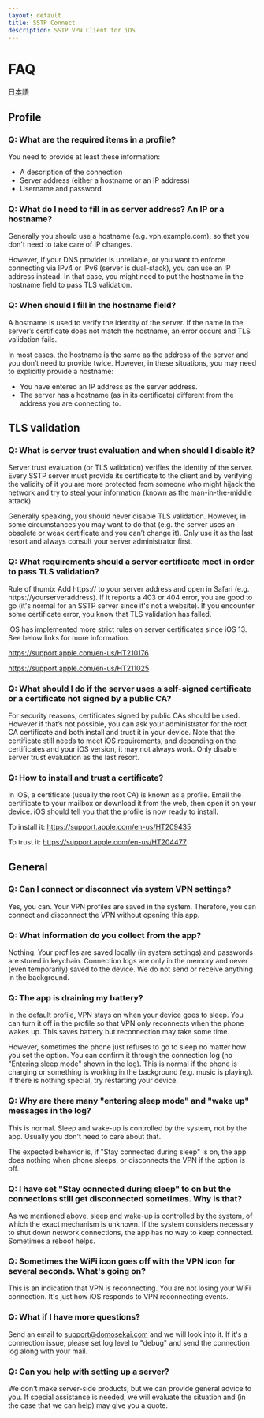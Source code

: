 ```yaml
---
layout: default
title: SSTP Connect
description: SSTP VPN Client for iOS
---
```


# FAQ

[日本語](help-ja.html)

## Profile

### Q: What are the required items in a profile?

You need to provide at least these information:
  - A description of the connection
  - Server address (either a hostname or an IP address)
  - Username and password

### Q: What do I need to fill in as server address? An IP or a hostname?

Generally you should use a hostname (e.g. vpn.example.com), so that you don't need to take care of IP changes.

However, if your DNS provider is unreliable, or you want to enforce connecting via IPv4 or IPv6 (server is dual-stack), you can use an IP address instead. 
In that case, you might need to put the hostname in the hostname field to pass TLS validation.

### Q: When should I fill in the hostname field?

A hostname is used to verify the identity of the server. If the name in the server’s certificate does not match the hostname, an error occurs and TLS validation fails.

In most cases, the hostname is the same as the address of the server and you don’t need to provide twice. 
However, in these situations, you may need to explicitly provide a hostname:
  - You have entered an IP address as the server address.
  - The server has a hostname (as in its certificate) different from the address you are connecting to.

## TLS validation

### Q: What is server trust evaluation and when should I disable it?

Server trust evaluation (or TLS validation) verifies the identity of the server. Every SSTP server must provide its certificate to the client and by verifying the validity of it you are more protected from someone who might hijack the network and try to steal your information (known as the man-in-the-middle attack).

Generally speaking, you should never disable TLS validation. However, in some circumstances you may want to do that (e.g. the server uses an obsolete or weak certificate and you can’t change it). Only use it as the last resort and always consult your server administrator first.

### Q: What requirements should a server certificate meet in order to pass TLS validation?

Rule of thumb: Add https:// to your server address and open in Safari (e.g. https://yourserveraddress). If it reports a 403 or 404 error, you are good to go (it's normal for an SSTP server since it's not a website). 
If you encounter some certificate error, you know that TLS validation has failed.

iOS has implemented more strict rules on server certificates since iOS 13. See below links for more information.

https://support.apple.com/en-us/HT210176

https://support.apple.com/en-us/HT211025

### Q: What should I do if the server uses a self-signed certificate or a certificate not signed by a public CA?

For security reasons, certificates signed by public CAs should be used. However if that’s not possible, you can ask your administrator for the root CA certificate and both install and trust it in your device. Note that the certificate still needs to meet iOS requirements, and depending on the certificates and your iOS version, it may not always work. Only disable server trust evaluation as the last resort.

### Q: How to install and trust a certificate?

In iOS, a certificate (usually the root CA) is known as a profile. Email the certificate to your mailbox or download it from the web, then open it on your device. 
iOS should tell you that the profile is now ready to install.

To install it: https://support.apple.com/en-us/HT209435

To trust it: https://support.apple.com/en-us/HT204477

## General

### Q: Can I connect or disconnect via system VPN settings?

Yes, you can. Your VPN profiles are saved in the system. Therefore, you can connect and disconnect the VPN without opening this app.

### Q: What information do you collect from the app?

Nothing. Your profiles are saved locally (in system settings) and passwords are stored in keychain. Connection logs are only in the memory and never (even temporarily) saved to the device. We do not send or receive anything in the background.

### Q: The app is draining my battery?

In the default profile, VPN stays on when your device goes to sleep. You can turn it off in the profile so that VPN only reconnects when the phone wakes up. This saves battery but reconnection may take some time.

However, sometimes the phone just refuses to go to sleep no matter how you set the option. You can confirm it through the connection log (no "Entering sleep mode" shown in the log). 
This is normal if the phone is charging or something is working in the background (e.g. music is playing). If there is nothing special, try restarting your device.

### Q: Why are there many "entering sleep mode" and "wake up" messages in the log?

This is normal. Sleep and wake-up is controlled by the system, not by the app. Usually you don't need to care about that.

The expected behavior is, if "Stay connected during sleep" is on, the app does nothing when phone sleeps, or disconnects the VPN if the option is off.

### Q: I have set "Stay connected during sleep" to on but the connections still get disconnected sometimes. Why is that?

As we mentioned above, sleep and wake-up is controlled by the system, of which the exact mechanism is unknown. 
If the system considers necessary to shut down network connections, the app has no way to keep connected. Sometimes a reboot helps.

### Q: Sometimes the WiFi icon goes off with the VPN icon for several seconds. What's going on?

This is an indication that VPN is reconnecting. You are not losing your WiFi connection. It's just how iOS responds to VPN reconnecting events.

### Q: What if I have more questions?

Send an email to support@domosekai.com and we will look into it. 
If it's a connection issue, please set log level to "debug" and send the connection log along with your mail.

### Q: Can you help with setting up a server?

We don't make server-side products, but we can provide general advice to you. 
If special assistance is needed, we will evaluate the situation and (in the case that we can help) may give you a quote.
